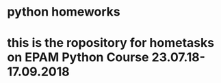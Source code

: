 # python homeworks

# this is the ropository for hometasks on EPAM Python Course 23.07.18-17.09.2018
